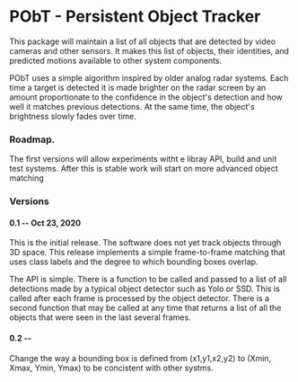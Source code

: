 # PObT - Persistent Object Tracker

This package will maintain a list of all objects that are detected by video cameras and other sensors.  It makes this list of objects, their identities, and predicted motions available to other system components.

PObT uses a simple algorithm inspired by older analog radar systems.  Each time a target is detected it is made brighter on the radar screen by an amount proportionate to the confidence in the object's detection and how well it matches previous detections.  At the same time, the object's brightness slowly fades over time.

### Roadmap.
The first versions will allow experiments witht e libray API, build and unit test systems.  After this is stable work will start on more advanced object matching


### Versions
#### 0.1 -- Oct 23, 2020
This is the initial release.  The software does not yet track objects through 3D space.  This release implements a simple frame-to-frame matching that uses class labels and the degree to which bounding boxes overlap.

The API is simple.  There is a function to be called and passed to a list of all detections made by a typical object detector such as Yolo or SSD.  This is called after each frame is processed by the object detector.   There is a second function that may be called at any time that returns a list of all the objects that were seen in the last several frames.

#### 0.2 --
Change the way a bounding box is defined from (x1,y1,x2,y2) to (Xmin, Xmax, Ymin, Ymax) to be concistent with other systms.


